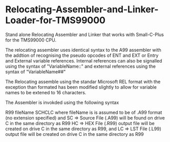 # Relocating-Assembler-and-Linker-Loader-for-TMS99000
Stand alone Relocating Assembler and Linker that works with Small-C-Plus for the TMS99000 CPU.

The relocating assembler uses identical syntax to the A99 assembler with the addtion of recognising the pseudo opcodes of ENT and EXT or Entry and External variable references.  Internal references can also be signalled using the syntax of "VariableName::" and external references using the syntax of "VariableName##"

The Relocating assemble using the standar Microsoft REL format with the exception than formated has been modified slightly to allow for variable names to be extened to 16 characters.

The Assembler is invokded using the following syntax

 R99 fileName SCHCLC where fileName is is assumed to be of .A99 format (no extension specified) and 
   SC => Source File (.A99) will be found on drive C in the same directory as R99
   HC => HEX File (.R99) output file will be created on drive C in the same directory as R99, and
   LC => LST File (.L99) output file will be created on drive C in the same directory as R99
  
